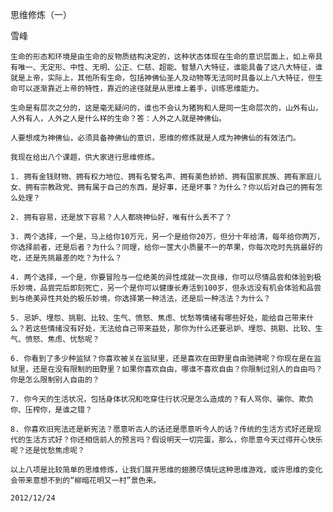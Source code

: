 思维修炼（一）

雪峰


    生命的形态和环境是由生命的反物质结构决定的，这种状态体现在生命的意识层面上，如上帝具有唯一、无定形、中性、无明、公正、仁慈、超能、智慧八大特征，谁能具备了这八大特征，谁就是上帝，实际上，其他所有生命，包括神佛仙圣人及动物等无法同时具备以上八大特征，但生命可以逐渐靠近上帝的特性，靠近的途径就是从思维上着手，训练思维能力。

    生命是有层次之分的，这是毫无疑问的，谁也不会认为猪狗和人是同一生命层次的，山外有山，人外有人，人外之人是什么样的生命？答：人外之人就是神佛仙。

    人要想成为神佛仙，必须具备神佛仙的意识，思维的修炼就是人成为神佛仙的有效法门。

    我现在给出八个课题，供大家进行思维修炼。

    1. 拥有金钱财物、拥有权力地位、拥有名誉名声、拥有美色娇娇、拥有国家民族、拥有家庭儿女、拥有宗教政党、拥有属于自己的东西，是好事，还是坏事？为什么？你以后对自己的拥有怎么处理？

    2. 拥有容易，还是放下容易？人人都晓神仙好，唯有什么丢不了？

    3. 两个选择，一个是，马上给你10万元，另一个是给你20万，但分十年给清，每年给你两万，你选择前者，还是后者？为什么？同理，给你一筐大小质量不一的苹果，你每次吃时先挑最好的吃，还是先挑最差的吃？为什么？

    4. 两个选择，一个是，你要冒险与一位绝美的异性成就一次良缘，你可以尽情品尝和体验到极乐妙境，品尝完后即刻死亡，另一个是你可以健康长寿活到100岁，但永远没有机会体验和品尝到与绝美异性共处的极乐妙境，你选择第一种活法，还是后一种活法？为什么？

    5. 忌妒、埋怨、挑剔、比较、生气、愤怒、焦虑、忧愁等情绪有哪些好处，能给自己带来什么？若这些情绪没有好处，无法给自己带来益处，那你为什么还要忌妒、埋怨、挑剔、比较、生气、愤怒、焦虑、忧愁呢？

    6. 你看到了多少种监狱？你喜欢被关在监狱里，还是喜欢在田野里自由驰骋呢？你现在是在监狱里，还是在没有限制的田野里？如果你喜欢自由，哪谁不喜欢自由？你限制过别人的自由吗？你是怎么限制别人自由的？

    7. 你今天的生活状况，包括身体状况和吃穿住行状况是怎么造成的？有人骂你、骗你、欺负你、压榨你，是谁之错？

    8. 你喜欢旧宪法还是新宪法？愿意听古人的话还是愿意听今人的话？传统的生活方式好还是现代的生活方式好？你还相信前人的预言吗？假设明天一切完蛋，那么，你愿意今天过得开心快乐呢？还是忧愁焦虑呢？

    以上八项是比较简单的思维修炼，让我们展开思维的翅膀尽情玩这种思维游戏，或许思维的变化会带来意想不到的“柳暗花明又一村”景色来。

    2012/12/24



